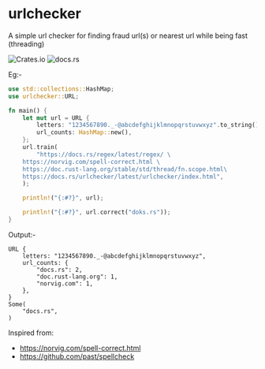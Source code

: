 # urlchecker

A simple url checker for finding fraud url(s) or nearest url while being fast (threading) 

![Crates.io](https://img.shields.io/crates/v/urlchecker?style=flat-square)
![docs.rs](https://img.shields.io/docsrs/urlchecker?style=flat-square)

Eg:-

```rust
use std::collections::HashMap;
use urlchecker::URL;

fn main() {
    let mut url = URL {
        letters: "1234567890._-@abcdefghijklmnopqrstuvwxyz".to_string(),
        url_counts: HashMap::new(),
    };
    url.train(
        "https://docs.rs/regex/latest/regex/ \
    https://norvig.com/spell-correct.html \
    https://doc.rust-lang.org/stable/std/thread/fn.scope.html\
    https://docs.rs/urlchecker/latest/urlchecker/index.html",
    );

    println!("{:#?}", url);

    println!("{:#?}", url.correct("doks.rs"));
}
```

Output:-
```
URL {
    letters: "1234567890._-@abcdefghijklmnopqrstuvwxyz",
    url_counts: {
        "docs.rs": 2,
        "doc.rust-lang.org": 1,
        "norvig.com": 1,
    },
}
Some(
    "docs.rs",
)

```

Inspired from:

- https://norvig.com/spell-correct.html
- https://github.com/past/spellcheck
